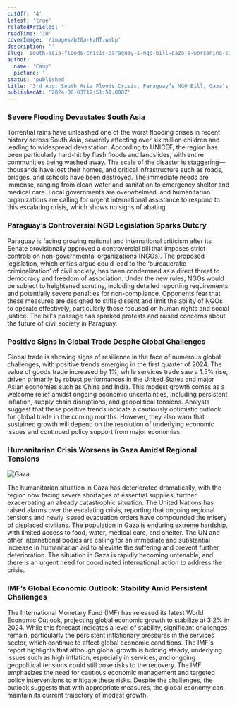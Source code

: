 ```yaml
---
cutOff: '4'
latest: 'true'
relatedArticles: ''
readTime: '10'
coverImage: '/images/b20a-kzMT.webp'
description: ''
slug: 'south-asia-floods-crisis-paraguay-s-ngo-bill-gaza-s-worsening-situation'
author:
  name: 'Camy'
  picture: ''
status: 'published'
title: '3rd Aug: South Asia Floods Crisis, Paraguay’s NGO Bill, Gaza’s Worsening Situation'
publishedAt: '2024-08-03T12:51:51.000Z'
---
```


### Severe Flooding Devastates South Asia

Torrential rains have unleashed one of the worst flooding crises in recent history across South Asia, severely affecting over six million children and leading to widespread devastation. According to UNICEF, the region has been particularly hard-hit by flash floods and landslides, with entire communities being washed away. The scale of the disaster is staggering—thousands have lost their homes, and critical infrastructure such as roads, bridges, and schools have been destroyed. The immediate needs are immense, ranging from clean water and sanitation to emergency shelter and medical care. Local governments are overwhelmed, and humanitarian organizations are calling for urgent international assistance to respond to this escalating crisis, which shows no signs of abating.

### Paraguay’s Controversial NGO Legislation Sparks Outcry

Paraguay is facing growing national and international criticism after its Senate provisionally approved a controversial bill that imposes strict controls on non-governmental organizations (NGOs). The proposed legislation, which critics argue could lead to the ‘bureaucratic criminalization’ of civil society, has been condemned as a direct threat to democracy and freedom of association. Under the new rules, NGOs would be subject to heightened scrutiny, including detailed reporting requirements and potentially severe penalties for non-compliance. Opponents fear that these measures are designed to stifle dissent and limit the ability of NGOs to operate effectively, particularly those focused on human rights and social justice. The bill's passage has sparked protests and raised concerns about the future of civil society in Paraguay.

### **Positive Signs in Global Trade Despite Global Challenges**

Global trade is showing signs of resilience in the face of numerous global challenges, with positive trends emerging in the first quarter of 2024. The value of goods trade increased by 1%, while services trade saw a 1.5% rise, driven primarily by robust performances in the United States and major Asian economies such as China and India. This modest growth comes as a welcome relief amidst ongoing economic uncertainties, including persistent inflation, supply chain disruptions, and geopolitical tensions. Analysts suggest that these positive trends indicate a cautiously optimistic outlook for global trade in the coming months. However, they also warn that sustained growth will depend on the resolution of underlying economic issues and continued policy support from major economies.

### Humanitarian Crisis Worsens in Gaza Amidst Regional Tensions

![Gaza](/images/b20a-M0OD.webp)

The humanitarian situation in Gaza has deteriorated dramatically, with the region now facing severe shortages of essential supplies, further exacerbating an already catastrophic situation. The United Nations has raised alarms over the escalating crisis, reporting that ongoing regional tensions and newly issued evacuation orders have compounded the misery of displaced civilians. The population in Gaza is enduring extreme hardship, with limited access to food, water, medical care, and shelter. The UN and other international bodies are calling for an immediate and substantial increase in humanitarian aid to alleviate the suffering and prevent further deterioration. The situation in Gaza is rapidly becoming untenable, and there is an urgent need for coordinated international action to address the crisis.

### IMF’s Global Economic Outlook: Stability Amid Persistent Challenges

The International Monetary Fund (IMF) has released its latest World Economic Outlook, projecting global economic growth to stabilize at 3.2% in 2024. While this forecast indicates a level of stability, significant challenges remain, particularly the persistent inflationary pressures in the services sector, which continue to affect global economic conditions. The IMF's report highlights that although global growth is holding steady, underlying issues such as high inflation, especially in services, and ongoing geopolitical tensions could still pose risks to the recovery. The IMF emphasizes the need for cautious economic management and targeted policy interventions to mitigate these risks. Despite the challenges, the outlook suggests that with appropriate measures, the global economy can maintain its current trajectory of modest growth.